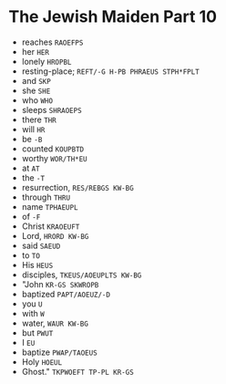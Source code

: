 # The Jewish Maiden Part 10

* reaches `RAOEFPS`
* her `HER`
* lonely `HROPBL`
* resting-place; `REFT/-G H-PB PHRAEUS STPH*FPLT`
* and `SKP`
* she `SHE`
* who `WHO`
* sleeps `SHRAOEPS`
* there `THR`
* will `HR`
* be `-B`
* counted `KOUPBTD`
* worthy `WOR/TH*EU`
* at `AT`
* the `-T`
* resurrection, `RES/REBGS KW-BG`
* through `THRU`
* name `TPHAEUPL`
* of `-F`
* Christ `KRAOEUFT`
* Lord, `HRORD KW-BG`
* said `SAEUD`
* to `TO`
* His `HEUS`
* disciples, `TKEUS/AOEUPLTS KW-BG`
* "John `KR-GS SKWROPB`
* baptized `PAPT/AOEUZ/-D`
* you `U`
* with `W`
* water, `WAUR KW-BG`
* but `PWUT`
* I `EU`
* baptize `PWAP/TAOEUS`
* Holy `HOEUL`
* Ghost." `TKPWOEFT TP-PL KR-GS`
